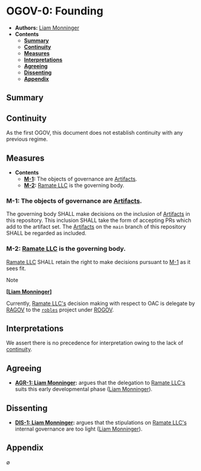 # OGOV-0: Founding
- **Authors:** [Liam Monninger](mailto:liam@ramate.io)
- **Contents**
    - **[Summary](#summary)**
    - **[Continuity](#continuity)**
    - **[Measures](#measures)**
    - **[Interpretations](#interpretations)**
    - **[Agreeing](#agreeing)**
    - **[Dissenting](#dissenting)**
    - **[Appendix](#appendix)**

## Summary

## Continuity 
As the first OGOV, this document does not establish continuity with any previous regime. 

## Measures
- **Contents**
    - **[M-1](#m1-the-objects-of-governance-are-artifacts):** The objects of governance are [Artifacts](../../../oglo/oera-000-000-000-dulan/oglo-000-000-000-artifact/README.md).
    - **[M-2](#m2-ramate-llc-is-the-governing-body):** [Ramate LLC](https://www.ramate.io) is the governing body.

### M-1: The objects of governance are [Artifacts](../../../oglo/oera-000-000-000-dulan/oglo-000-000-000-artifact/README.md).
The governing body SHALL make decisions on the inclusion of [Artifacts](../../../oglo/oera-000-000-000-dulan/oglo-000-000-000-artifact/README.md) in this repository. This inclusion SHALL take the form of accepting PRs which add to the artifact set. The [Artifacts](../../oglo/oera-000-000-000-dulan/oglo-000-000-000-artifact/README.md) on the `main` branch of this repository SHALL be regarded as included. 

### M-2: [Ramate LLC](https://www.ramate.io) is the governing body.
[Ramate LLC](https://www.ramate.io) SHALL retain the right to make decisions pursuant to [M-1](#m1-artifacts-are-the-objects-of-governance) as it sees fit. 

> [!NOTE] 
>
> **[[Liam Monninger](mailto:liam@ramate.io)]**
>
> Currently, [Ramate LLC's](https://www.ramate.io) decision making with respect to OAC is delegate by [RAGOV](https://github.com/ramate-io/ramate/tree/main/ragov) to the [`robles`](https://github.com/ramate-io/robles) project under [ROGOV](https://github.com/ramate-io/robles/tree/main/rogov). 

## Interpretations
We assert there is no precedence for interpretation owing to the lack of [continuity](#continuity).

## Agreeing
- **[AGR-1: Liam Monninger](./agreeing/agr-001-liam-monninger/README.md):** argues that the delegation to [Ramate LLC's](https://www.ramate.io) suits this early developmental phase ([Liam Monninger](mailto:liam@ramate.io)).

## Dissenting
- **[DIS-1: Liam Monninger](./dissenting/dis-001-liam-monninger/README.md):** argues that the stipulations on [Ramate LLC's](https://www.ramate.io) internal governance are too light ([Liam Monninger](mailto:liam@ramate.io)).

## Appendix
$\emptyset$
